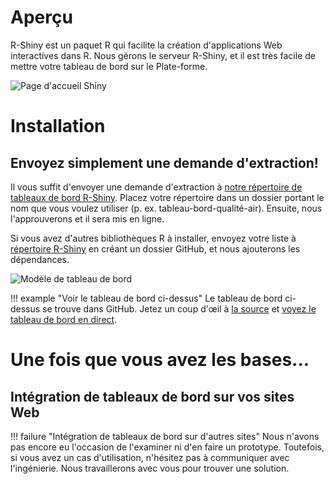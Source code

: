# Aperçu

R-Shiny est un paquet R qui facilite la création d'applications Web interactives
dans R. Nous gérons le serveur R-Shiny, et il est très facile de mettre votre
tableau de bord sur le Plate-forme.

![Page d'accueil Shiny](../images/readme/shiny_ui.png)

# Installation

## Envoyez simplement une demande d'extraction!

Il vous suffit d'envoyer une demande d'extraction à
[notre répertoire de tableaux de bord R-Shiny](https://github.com/StatCan/R-dashboards).
Placez votre répertoire dans un dossier portant le nom que vous voulez utiliser
(p. ex. tableau-bord-qualité-air). Ensuite, nous l'approuverons et il sera mis
en ligne.

Si vous avez d'autres bibliothèques R à installer, envoyez votre liste à
[répertoire R-Shiny](https://github.com/StatCan/shiny) en créant un dossier
GitHub, et nous ajouterons les dépendances.

![Modèle de tableau de bord](../images/example_shiny_dashboard.png)

<!--prettier-ignore-->
!!! example "Voir le tableau de bord ci-dessus"
    Le tableau de bord ci-dessus se trouve dans GitHub. Jetez un coup d'œil à
    [la source](https://github.com/StatCan/R-dashboards/tree/master/bus-dashboard)
    et [voyez le tableau de bord en direct](https://shiny.covid.cloud.statcan.ca/bus-dashboard).

# Une fois que vous avez les bases...

## Intégration de tableaux de bord sur vos sites Web

<!--prettier-ignore-->
!!! failure "Intégration de tableaux de bord sur d'autres sites"
    Nous n'avons pas encore eu l'occasion de l'examiner ni d'en faire un
    prototype. Toutefois, si vous avez un cas d'utilisation, n'hésitez pas à
    communiquer avec l'ingénierie. Nous travaillerons avec vous pour trouver une
    solution.
